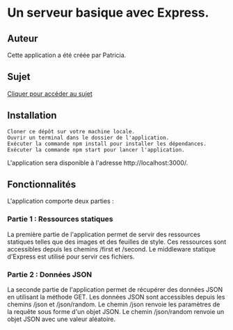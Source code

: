 Un serveur basique avec Express.
======================================

## Auteur
Cette application a été créée par Patricia.

## Sujet
[Cliquer pour accéder au sujet](https://www.fil.univ-lille.fr/~routier/enseignement/licence/jsfs/tdtp/toy-express.html)

## Installation

    Cloner ce dépôt sur votre machine locale.
    Ouvrir un terminal dans le dossier de l'application.
    Exécuter la commande npm install pour installer les dépendances.
    Exécuter la commande npm start pour lancer l'application.

L'application sera disponible à l'adresse http://localhost:3000/.

## Fonctionnalités

L'application comporte deux parties :

### Partie 1 : Ressources statiques

La première partie de l'application permet de servir des ressources statiques telles que des images et des feuilles de style. Ces ressources sont accessibles depuis les chemins /first et /second. Le middleware statique d'Express est utilisé pour servir ces fichiers.

### Partie 2 : Données JSON

La seconde partie de l'application permet de récupérer des données JSON en utilisant la méthode GET. Les données JSON sont accessibles depuis les chemins /json et /json/random. Le chemin /json renvoie les paramètres de la requête sous forme d'un objet JSON. Le chemin /json/random renvoie un objet JSON avec une valeur aléatoire.